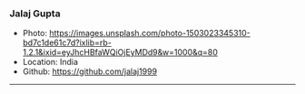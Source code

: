 ### Jalaj Gupta
- Photo: https://images.unsplash.com/photo-1503023345310-bd7c1de61c7d?ixlib=rb-1.2.1&ixid=eyJhcHBfaWQiOjEyMDd9&w=1000&q=80
- Location: India
- Github: https://github.com/jalaj1999
***
